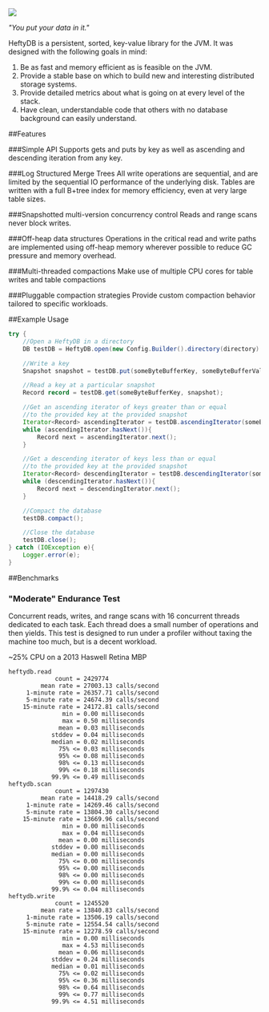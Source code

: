 <img src="http://i.imgur.com/qPcZ7qp.jpg" />

*"You put your data in it."*

HeftyDB is a persistent, sorted, key-value library for the JVM. It was designed with the following goals in mind:

1. Be as fast and memory efficient as is feasible on the JVM.
2. Provide a stable base on which to build new and interesting distributed storage systems. 
3. Provide detailed metrics about what is going on at every level of the stack.
4. Have clean, understandable code that others with no database background can easily understand.

##Features

###Simple API
Supports gets and puts by key as well as ascending and descending iteration from any key.

###Log Structured Merge Trees
All write operations are sequential, and are limited by the sequential IO performance of the underlying disk. Tables
are written with a full B+tree index for memory efficiency, even at very large table sizes.

###Snapshotted multi-version concurrency control
Reads and range scans never block writes.

###Off-heap data structures
Operations in the critical read and write paths are implemented using off-heap memory wherever possible to reduce GC pressure and memory overhead.

###Multi-threaded compactions
Make use of multiple CPU cores for table writes and table compactions

###Pluggable compaction strategies
Provide custom compaction behavior tailored to specific workloads.

##Example Usage

```java
try {
    //Open a HeftyDB in a directory
    DB testDB = HeftyDB.open(new Config.Builder().directory(directory).build());

    //Write a key
    Snapshot snapshot = testDB.put(someByteBufferKey, someByteBufferValue);

    //Read a key at a particular snapshot
    Record record = testDB.get(someByteBufferKey, snapshot);

    //Get an ascending iterator of keys greater than or equal
    //to the provided key at the provided snapshot
    Iterator<Record> ascendingIterator = testDB.ascendingIterator(someByteBufferKey, snapshot);
    while (ascendingIterator.hasNext()){
        Record next = ascendingIterator.next();
    }

    //Get a descending iterator of keys less than or equal
    //to the provided key at the provided snapshot
    Iterator<Record> descendingIterator = testDB.descendingIterator(someByteBufferKey, snapshot);
    while (descendingIterator.hasNext()){
        Record next = descendingIterator.next();
    }

    //Compact the database
    testDB.compact();

    //Close the database
    testDB.close();
} catch (IOException e){
    Logger.error(e);
}
```

##Benchmarks

### "Moderate" Endurance Test

Concurrent reads, writes, and range scans with 16 concurrent threads dedicated to each task. Each thread does a small
number of
operations and then yields. This test is designed to run under a profiler without taxing the machine too much,
but is a decent workload.

~25% CPU on a 2013 Haswell Retina MBP

```
heftydb.read
             count = 2429774
         mean rate = 27003.13 calls/second
     1-minute rate = 26357.71 calls/second
     5-minute rate = 24674.39 calls/second
    15-minute rate = 24172.81 calls/second
               min = 0.00 milliseconds
               max = 0.50 milliseconds
              mean = 0.03 milliseconds
            stddev = 0.04 milliseconds
            median = 0.02 milliseconds
              75% <= 0.03 milliseconds
              95% <= 0.08 milliseconds
              98% <= 0.13 milliseconds
              99% <= 0.18 milliseconds
            99.9% <= 0.49 milliseconds
heftydb.scan
             count = 1297430
         mean rate = 14418.29 calls/second
     1-minute rate = 14269.46 calls/second
     5-minute rate = 13804.30 calls/second
    15-minute rate = 13669.96 calls/second
               min = 0.00 milliseconds
               max = 0.04 milliseconds
              mean = 0.00 milliseconds
            stddev = 0.00 milliseconds
            median = 0.00 milliseconds
              75% <= 0.00 milliseconds
              95% <= 0.00 milliseconds
              98% <= 0.00 milliseconds
              99% <= 0.00 milliseconds
            99.9% <= 0.04 milliseconds
heftydb.write
             count = 1245520
         mean rate = 13840.83 calls/second
     1-minute rate = 13506.19 calls/second
     5-minute rate = 12554.54 calls/second
    15-minute rate = 12278.59 calls/second
               min = 0.00 milliseconds
               max = 4.53 milliseconds
              mean = 0.06 milliseconds
            stddev = 0.24 milliseconds
            median = 0.01 milliseconds
              75% <= 0.02 milliseconds
              95% <= 0.36 milliseconds
              98% <= 0.64 milliseconds
              99% <= 0.77 milliseconds
            99.9% <= 4.51 milliseconds

```




